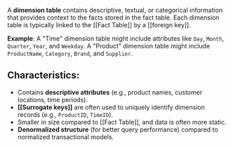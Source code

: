 A **dimension table** contains descriptive, textual, or categorical information that provides context to the facts stored in the fact table. Each dimension table is typically linked to the [[Fact Table]] by a [[foreign key]].

 **Example**: A "Time" dimension table might include attributes like `Day`, `Month`, `Quarter`, `Year`, and `Weekday`. A "Product" dimension table might include `ProductName`, `Category`, `Brand`, and `Supplier`.
 
## Characteristics:

- Contains **descriptive attributes** (e.g., product names, customer locations, time periods).
- **[[Surrogate keys]]** are often used to uniquely identify dimension records (e.g., `ProductID`, `TimeID`).
- Smaller in size compared to [[Fact Table]], and data is often more static.
- **Denormalized structure** (for better query performance) compared to normalized transactional models.